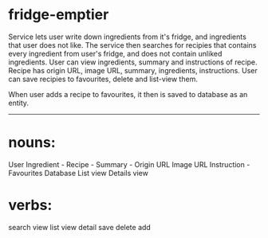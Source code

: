 # fridge-emptier

Service lets user write down ingredients from it's fridge, and ingredients that user does not like. The service then searches for recipies that contains every ingredient from user's fridge, and does not contain unliked ingredients. User can view ingredients, summary and instructions of recipe. Recipe has origin URL, image URL, summary, ingredients, instructions. User can save recipies to favourites, delete and list-view them.

When user adds a recipe to favourites, it then is saved to database as an entity.

----
# nouns:
User
Ingredient -
Recipe -
Summary -
Origin URL
Image URL
Instruction -
Favourites
Database
List view
Details view

# verbs:
search
view list
view detail
save
delete
add